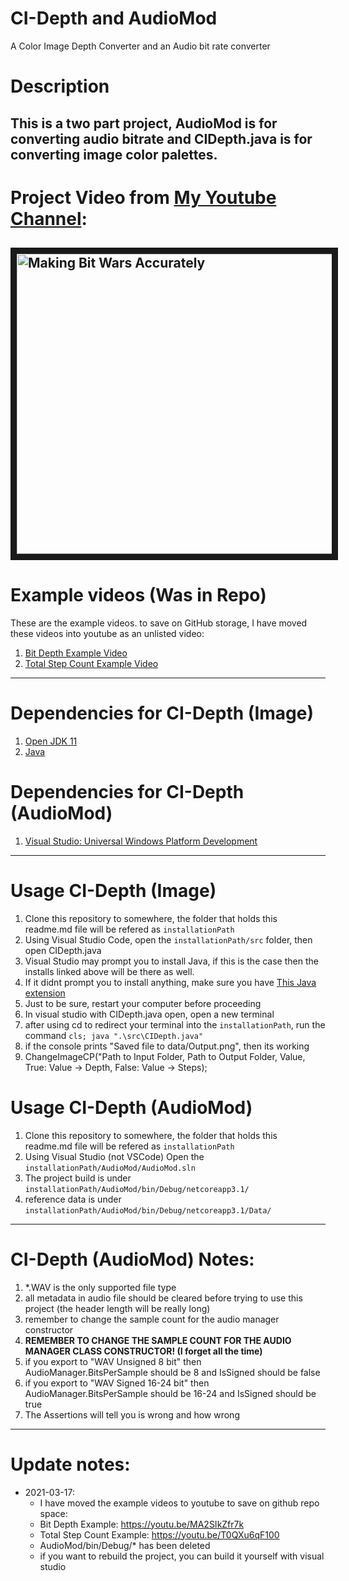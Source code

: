 # CI-Depth and AudioMod
A Color Image Depth Converter and an Audio bit rate converter

# Description
This is a two part project, AudioMod is for converting audio bitrate and CIDepth.java is for converting image color palettes.
---
# Project Video from [My Youtube Channel](https://www.youtube.com/channel/UCBN7kAz6Rbso4d97u3BYK2w):
<a href="http://www.youtube.com/watch?feature=player_embedded&v=FmKso8zsRJo" target="_blank"><img src="http://img.youtube.com/vi/FmKso8zsRJo/0.jpg" 
alt="Making Bit Wars Accurately" width="640" height="480" border="10" /></a>
---

# Example videos (Was in Repo)
These are the example videos. to save on GitHub storage, I have moved these videos into youtube as an unlisted video:
1. [Bit Depth Example Video](https://youtu.be/MA2SIkZfr7k)
2. [Total Step Count Example Video](https://youtu.be/T0QXu6qF100)
---
# Dependencies for CI-Depth (Image)
1. [Open JDK 11](https://github.com/AdoptOpenJDK/openjdk11-binaries/releases/download/jdk-11.0.10+9/OpenJDK11U-jdk_x64_windows_hotspot_11.0.10_9.msi)
2. [Java](https://www.java.com/en/)

# Dependencies for CI-Depth (AudioMod)
1. [Visual Studio: Universal Windows Platform Development](https://docs.microsoft.com/en-us/windows/uwp/get-started/create-a-hello-world-app-xaml-universal)

---
# Usage CI-Depth (Image)
1. Clone this repository to somewhere, the folder that holds this readme.md file will be refered as `installationPath`
2. Using Visual Studio Code, open the `installationPath/src` folder, then open CIDepth.java
3. Visual Studio may prompt you to install Java, if this is the case then the installs linked above will be there as well.
4. If it didnt prompt you to install anything, make sure you have [This Java extension](https://marketplace.visualstudio.com/items?itemName=vscjava.vscode-java-pack)
5. Just to be sure, restart your computer before proceeding
6. In visual studio with CIDepth.java open, open a new terminal
7. after using cd to redirect your terminal into the `installationPath`, run the command `cls; java ".\src\CIDepth.java"`
8. if the console prints "Saved file to data/Output.png", then its working
9. ChangeImageCP("Path to Input Folder, Path to Output Folder, Value, True: Value -> Depth, False: Value -> Steps);

# Usage CI-Depth (AudioMod)
1. Clone this repository to somewhere, the folder that holds this readme.md file will be refered as `installationPath`
2. Using Visual Studio (not VSCode) Open the `installationPath/AudioMod/AudioMod.sln`
3. The project build is under `installationPath/AudioMod/bin/Debug/netcoreapp3.1/`
4. reference data is under `installationPath/AudioMod/bin/Debug/netcoreapp3.1/Data/`

---
# CI-Depth (AudioMod) Notes:
1. *.WAV is the only supported file type
2. all metadata in audio file should be cleared before trying to use this project (the header length will be really long)
3. remember to change the sample count for the audio manager constructor
4. **REMEMBER TO CHANGE THE SAMPLE COUNT FOR THE AUDIO MANAGER CLASS CONSTRUCTOR! (I forget all the time)**
5. if you export to "WAV Unsigned 8 bit" then AudioManager.BitsPerSample should be 8 and IsSigned should be false
6. if you export to "WAV Signed 16-24 bit" then AudioManager.BitsPerSample should be 16-24 and IsSigned should be true
7. The Assertions will tell you is wrong and how wrong
---
# Update notes:
* 2021-03-17:
  - I have moved the example videos to youtube to save on github repo space:
  - Bit Depth Example: https://youtu.be/MA2SIkZfr7k
  - Total Step Count Example: https://youtu.be/T0QXu6qF100
  - AudioMod/bin/Debug/* has been deleted
  - if you want to rebuild the project, you can build it yourself with visual studio

